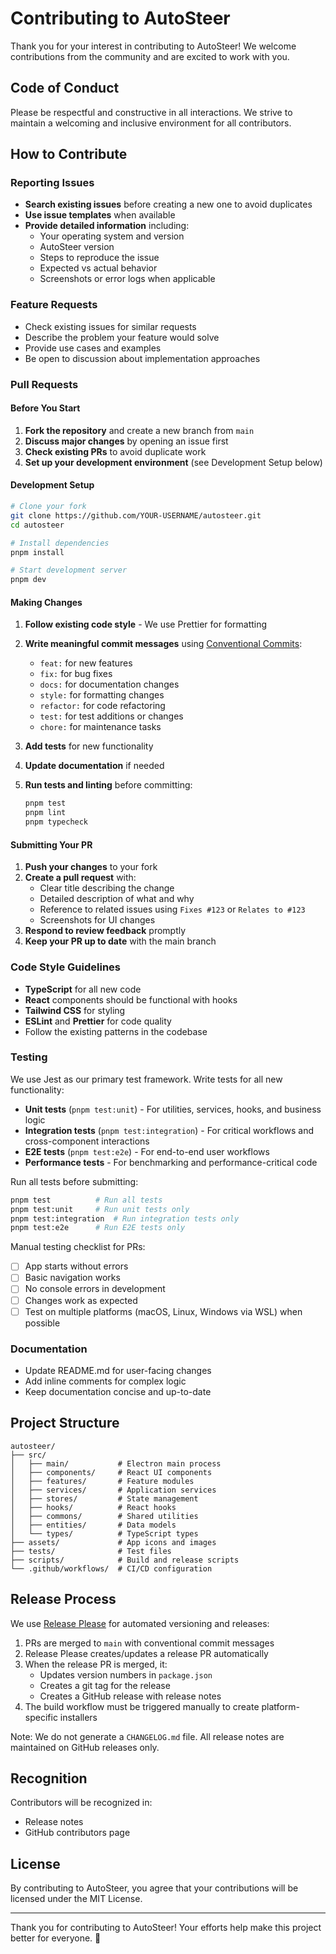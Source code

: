 # Contributing to AutoSteer

Thank you for your interest in contributing to AutoSteer! We welcome contributions from the community and are excited to work with you.

## Code of Conduct

Please be respectful and constructive in all interactions. We strive to maintain a welcoming and inclusive environment for all contributors.

## How to Contribute

### Reporting Issues

- **Search existing issues** before creating a new one to avoid duplicates
- **Use issue templates** when available
- **Provide detailed information** including:
  - Your operating system and version
  - AutoSteer version
  - Steps to reproduce the issue
  - Expected vs actual behavior
  - Screenshots or error logs when applicable

### Feature Requests

- Check existing issues for similar requests
- Describe the problem your feature would solve
- Provide use cases and examples
- Be open to discussion about implementation approaches

### Pull Requests

#### Before You Start

1. **Fork the repository** and create a new branch from `main`
2. **Discuss major changes** by opening an issue first
3. **Check existing PRs** to avoid duplicate work
4. **Set up your development environment** (see Development Setup below)

#### Development Setup

```bash
# Clone your fork
git clone https://github.com/YOUR-USERNAME/autosteer.git
cd autosteer

# Install dependencies
pnpm install

# Start development server
pnpm dev
```

#### Making Changes

1. **Follow existing code style** - We use Prettier for formatting
2. **Write meaningful commit messages** using [Conventional Commits](https://www.conventionalcommits.org/):
   - `feat:` for new features
   - `fix:` for bug fixes
   - `docs:` for documentation changes
   - `style:` for formatting changes
   - `refactor:` for code refactoring
   - `test:` for test additions or changes
   - `chore:` for maintenance tasks

3. **Add tests** for new functionality
4. **Update documentation** if needed
5. **Run tests and linting** before committing:
   ```bash
   pnpm test
   pnpm lint
   pnpm typecheck
   ```

#### Submitting Your PR

1. **Push your changes** to your fork
2. **Create a pull request** with:
   - Clear title describing the change
   - Detailed description of what and why
   - Reference to related issues using `Fixes #123` or `Relates to #123`
   - Screenshots for UI changes
3. **Respond to review feedback** promptly
4. **Keep your PR up to date** with the main branch

### Code Style Guidelines

- **TypeScript** for all new code
- **React** components should be functional with hooks
- **Tailwind CSS** for styling
- **ESLint** and **Prettier** for code quality
- Follow the existing patterns in the codebase

### Testing

We use Jest as our primary test framework. Write tests for all new functionality:

- **Unit tests** (`pnpm test:unit`) - For utilities, services, hooks, and business logic
- **Integration tests** (`pnpm test:integration`) - For critical workflows and cross-component interactions
- **E2E tests** (`pnpm test:e2e`) - For end-to-end user workflows
- **Performance tests** - For benchmarking and performance-critical code

Run all tests before submitting:
```bash
pnpm test          # Run all tests
pnpm test:unit     # Run unit tests only
pnpm test:integration  # Run integration tests only
pnpm test:e2e      # Run E2E tests only
```

Manual testing checklist for PRs:
- [ ] App starts without errors
- [ ] Basic navigation works
- [ ] No console errors in development
- [ ] Changes work as expected
- [ ] Test on multiple platforms (macOS, Linux, Windows via WSL) when possible

### Documentation

- Update README.md for user-facing changes
- Add inline comments for complex logic
- Keep documentation concise and up-to-date

## Project Structure

```
autosteer/
├── src/
│   ├── main/           # Electron main process
│   ├── components/     # React UI components
│   ├── features/       # Feature modules
│   ├── services/       # Application services
│   ├── stores/         # State management
│   ├── hooks/          # React hooks
│   ├── commons/        # Shared utilities
│   ├── entities/       # Data models
│   └── types/          # TypeScript types
├── assets/             # App icons and images
├── tests/              # Test files
├── scripts/            # Build and release scripts
└── .github/workflows/  # CI/CD configuration
```

## Release Process

We use [Release Please](https://github.com/googleapis/release-please) for automated versioning and releases:

1. PRs are merged to `main` with conventional commit messages
2. Release Please creates/updates a release PR automatically
3. When the release PR is merged, it:
   - Updates version numbers in `package.json`
   - Creates a git tag for the release
   - Creates a GitHub release with release notes
4. The build workflow must be triggered manually to create platform-specific installers

Note: We do not generate a `CHANGELOG.md` file. All release notes are maintained on GitHub releases only.

## Recognition

Contributors will be recognized in:

- Release notes
- GitHub contributors page

## License

By contributing to AutoSteer, you agree that your contributions will be licensed under the MIT License.

---

Thank you for contributing to AutoSteer! Your efforts help make this project better for everyone. 🚀
